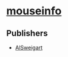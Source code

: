 # [mouseinfo](https://pypi.org/project/mouseinfo)



## Publishers
- [AlSweigart](https://pypi.org/user/AlSweigart)

